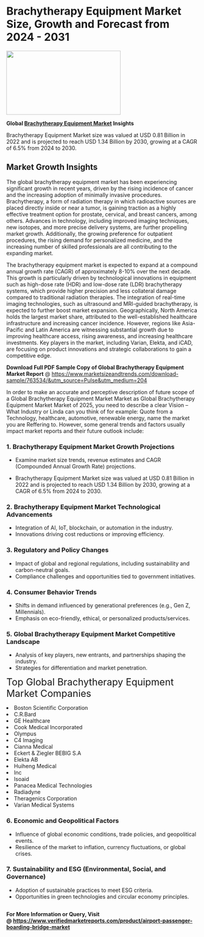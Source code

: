 <H1>Brachytherapy Equipment Market Size, Growth and Forecast from 2024 - 2031</H1><img class="aligncenter size-medium wp-image-584254" src="https://thirdeyenews.in/wp-content/uploads/2024/09/Global-Market-Research-300x168.jpeg" alt="" width="300" height="168" /><p><strong>Global&nbsp;<a href="https://www.marketsizeandtrends.com/download-sample/763534/&amp;utm_source=Pulse&amp;utm_medium=204">Brachytherapy Equipment Market</a> Insights</strong></p><p>Brachytherapy Equipment Market size was valued at USD 0.81 Billion in 2022 and is projected to reach USD 1.34 Billion by 2030, growing at a CAGR of 6.5% from 2024 to 2030.</p><p><h2>Market Growth Insights</h2> <p>The global brachytherapy equipment market has been experiencing significant growth in recent years, driven by the rising incidence of cancer and the increasing adoption of minimally invasive procedures. Brachytherapy, a form of radiation therapy in which radioactive sources are placed directly inside or near a tumor, is gaining traction as a highly effective treatment option for prostate, cervical, and breast cancers, among others. Advances in technology, including improved imaging techniques, new isotopes, and more precise delivery systems, are further propelling market growth. Additionally, the growing preference for outpatient procedures, the rising demand for personalized medicine, and the increasing number of skilled professionals are all contributing to the expanding market. </p> <p>The brachytherapy equipment market is expected to expand at a compound annual growth rate (CAGR) of approximately 8-10% over the next decade. This growth is particularly driven by technological innovations in equipment such as high-dose rate (HDR) and low-dose rate (LDR) brachytherapy systems, which provide higher precision and less collateral damage compared to traditional radiation therapies. The integration of real-time imaging technologies, such as ultrasound and MRI-guided brachytherapy, is expected to further boost market expansion. Geographically, North America holds the largest market share, attributed to the well-established healthcare infrastructure and increasing cancer incidence. However, regions like Asia-Pacific and Latin America are witnessing substantial growth due to improving healthcare access, rising awareness, and increasing healthcare investments. Key players in the market, including Varian, Elekta, and iCAD, are focusing on product innovations and strategic collaborations to gain a competitive edge. </p><p><span class=""><strong>Download Full PDF Sample Copy of Global Brachytherapy Equipment Market Report</strong> @ <a href="https://www.marketsizeandtrends.com/download-sample/763534/&amp;utm_source=Pulse&amp;utm_medium=204" target="_blank">https://www.marketsizeandtrends.com/download-sample/763534/&amp;utm_source=Pulse&amp;utm_medium=204</a></span></p><p>In order to make an accurate and perceptive description of future scope of a Global&nbsp;Brachytherapy Equipment Market Market as Global&nbsp;Brachytherapy Equipment Market Market of 2025, you need to describe a clear Vision &ndash; What Industry or Linda can you think of for example: Quote from a Technology, healthcare, automotive, renewable energy, name the market you are Reffering to. However, some general trends and factors usually impact market reports and their future outlook include:</p><h3>1.&nbsp;<strong>Brachytherapy Equipment Market Growth Projections</strong></h3><ul><li>Examine market size trends, revenue estimates and CAGR (Compounded Annual Growth Rate) projections.</li><li><p>Brachytherapy Equipment Market size was valued at USD 0.81 Billion in 2022 and is projected to reach USD 1.34 Billion by 2030, growing at a CAGR of 6.5% from 2024 to 2030.</p></li></ul><h3>2.&nbsp;<strong>Brachytherapy Equipment Market Technological Advancements</strong></h3><ul><li>Integration of AI, IoT, blockchain, or automation in the industry.</li><li>Innovations driving cost reductions or improving efficiency.</li></ul><h3>3.&nbsp;<strong>Regulatory and Policy Changes</strong></h3><ul><li>Impact of global and regional regulations, including sustainability and carbon-neutral goals.</li><li>Compliance challenges and opportunities tied to government initiatives.</li></ul><h3>4.&nbsp;<strong>Consumer Behavior Trends</strong></h3><ul><li>Shifts in demand influenced by generational preferences (e.g., Gen Z, Millennials).</li><li>Emphasis on eco-friendly, ethical, or personalized products/services.</li></ul><h3>5.&nbsp;<strong>Global Brachytherapy Equipment Market Competitive Landscape</strong></h3><ul><li>Analysis of key players, new entrants, and partnerships shaping the industry.</li><li>Strategies for differentiation and market penetration.</li></ul><p data-pm-slice="1 1 []"><span style="color: inherit; font-family: inherit; font-size: 25px;">Top Global Brachytherapy Equipment Market Companies</span></p><div class="" data-test-id=""><p><li>Boston Scientific Corporation</li><li> C.R.Bard</li><li> GE Healthcare</li><li> Cook Medical Incorporated</li><li> Olympus</li><li> C4 Imaging</li><li> Cianna Medical</li><li> Eckert & Ziegler BEBIG S.A</li><li> Elekta AB</li><li> Huiheng Medical</li><li> Inc</li><li> Isoaid</li><li> Panacea Medical Technologies</li><li> Radiadyne</li><li> Theragenics Corporation</li><li> Varian Medical Systems</li></p></div><h3>6.&nbsp;<strong>Economic and Geopolitical Factors</strong></h3><ul><li>Influence of global economic conditions, trade policies, and geopolitical events.</li><li>Resilience of the market to inflation, currency fluctuations, or global crises.</li></ul><h3>7.&nbsp;<strong>Sustainability and ESG (Environmental, Social, and Governance)</strong></h3><ul><li>Adoption of sustainable practices to meet ESG criteria.</li><li>Opportunities in green technologies and circular economy principles.</li></ul><h2><strong style="font-size: 14px;">For More Information or Query, Visit @&nbsp;</strong><a style="background-color: #ffffff; font-size: 14px;" href="https://www.marketsizeandtrends.com/report/brachytherapy-equipment-market/" target="_blank">https://www.verifiedmarketreports.com/product/airport-passenger-boarding-bridge-market</a></h2>
